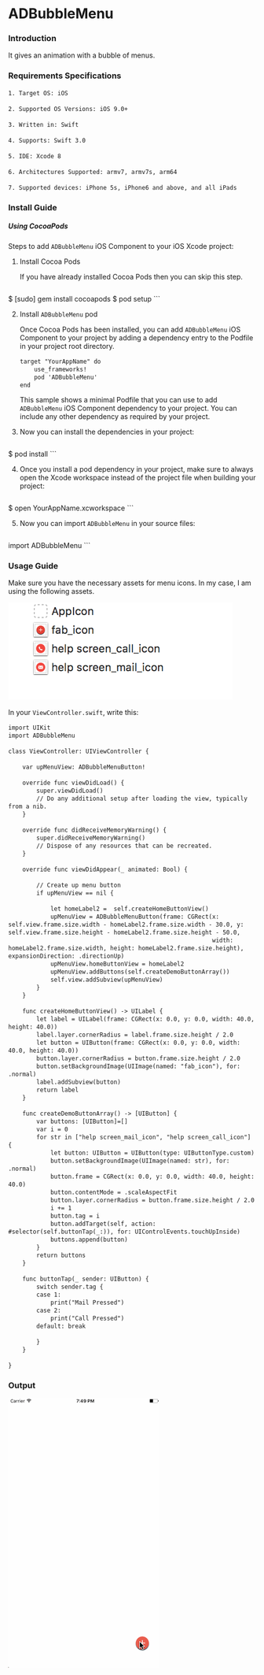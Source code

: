 # ADBubbleMenu

### Introduction

It gives an animation with a bubble of menus.

### Requirements Specifications

```
1. Target OS: iOS

2. Supported OS Versions: iOS 9.0+

3. Written in: Swift

4. Supports: Swift 3.0

5. IDE: Xcode 8

6. Architectures Supported: armv7, armv7s, arm64

7. Supported devices: iPhone 5s, iPhone6 and above, and all iPads
```

### Install Guide

##### Using CocoaPods

Steps to add `ADBubbleMenu` iOS Component to your iOS Xcode project:

1. Install Cocoa Pods

	If you have already installed Cocoa Pods then you can skip this step.

	```
$ [sudo] gem install cocoapods
$ pod setup
	```

2. Install `ADBubbleMenu` pod

	Once Cocoa Pods has been installed, you can add `ADBubbleMenu` iOS Component to your project by adding a dependency entry to the Podfile in your project root directory.

	```
	target "YourAppName" do
		use_frameworks!
		pod 'ADBubbleMenu'
	end
	```

	This sample shows a minimal Podfile that you can use to add `ADBubbleMenu` iOS Component dependency to your project. 
You can include any other dependency as required by your project.

3. Now you can install the dependencies in your project:

	```
$ pod install
	```

4. Once you install a pod dependency in your project, make sure to always open the Xcode workspace instead of the project file when building your project:

	```
$ open YourAppName.xcworkspace
	```

5. Now you can import `ADBubbleMenu` in your source files:

	```swift
import ADBubbleMenu
	```

### Usage Guide

Make sure you have the necessary assets for menu icons. In my case, I am using the following assets.

![](ADBubbleMenuAssets.png)

In your `ViewController.swift`, write this:

```
import UIKit
import ADBubbleMenu

class ViewController: UIViewController {
    
    var upMenuView: ADBubbleMenuButton!

    override func viewDidLoad() {
        super.viewDidLoad()
        // Do any additional setup after loading the view, typically from a nib.
    }

    override func didReceiveMemoryWarning() {
        super.didReceiveMemoryWarning()
        // Dispose of any resources that can be recreated.
    }

    override func viewDidAppear(_ animated: Bool) {
        
        // Create up menu button
        if upMenuView == nil {
            
            let homeLabel2 =  self.createHomeButtonView()
            upMenuView = ADBubbleMenuButton(frame: CGRect(x: self.view.frame.size.width - homeLabel2.frame.size.width - 30.0, y: self.view.frame.size.height - homeLabel2.frame.size.height - 50.0,
                                                          width: homeLabel2.frame.size.width, height: homeLabel2.frame.size.height), expansionDirection: .directionUp)
            upMenuView.homeButtonView = homeLabel2
            upMenuView.addButtons(self.createDemoButtonArray())
            self.view.addSubview(upMenuView)
        }
    }
    
    func createHomeButtonView() -> UILabel {
        let label = UILabel(frame: CGRect(x: 0.0, y: 0.0, width: 40.0, height: 40.0))
        label.layer.cornerRadius = label.frame.size.height / 2.0
        let button = UIButton(frame: CGRect(x: 0.0, y: 0.0, width: 40.0, height: 40.0))
        button.layer.cornerRadius = button.frame.size.height / 2.0
        button.setBackgroundImage(UIImage(named: "fab_icon"), for: .normal)
        label.addSubview(button)
        return label
    }
    
    func createDemoButtonArray() -> [UIButton] {
        var buttons: [UIButton]=[]
        var i = 0
        for str in ["help screen_mail_icon", "help screen_call_icon"] {
            let button: UIButton = UIButton(type: UIButtonType.custom)
            button.setBackgroundImage(UIImage(named: str), for: .normal)
            button.frame = CGRect(x: 0.0, y: 0.0, width: 40.0, height: 40.0)
            button.contentMode = .scaleAspectFit
            button.layer.cornerRadius = button.frame.size.height / 2.0
            i += 1
            button.tag = i
            button.addTarget(self, action: #selector(self.buttonTap(_:)), for: UIControlEvents.touchUpInside)
            buttons.append(button)
        }
        return buttons
    }
    
    func buttonTap(_ sender: UIButton) {
        switch sender.tag {
        case 1:
            print("Mail Pressed")
        case 2:
            print("Call Pressed")
        default: break
            
        }
    }

}
```
    
### Output

![](ADBubbleMenu.gif)